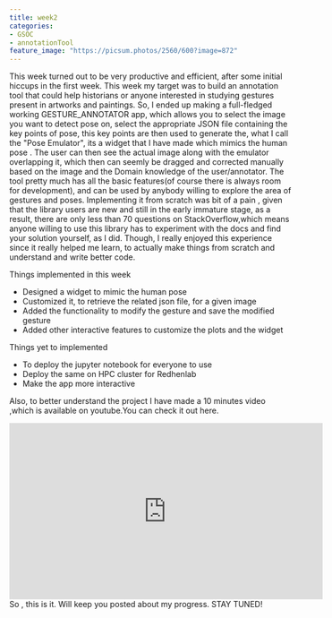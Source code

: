 ```yaml
---
title: week2
categories:
- GSOC
- annotationTool
feature_image: "https://picsum.photos/2560/600?image=872"
---
```

This week turned out to be very productive and efficient, after some initial hiccups in the first week. This week my target was to build an annotation tool that could help historians or anyone interested in studying gestures present in artworks and paintings. So, I ended up making a full-fledged working GESTURE_ANNOTATOR app, which allows you to select the image you want to detect pose on, select the appropriate JSON file containing the key points of pose, this key points are then used to generate the, what I call the "Pose Emulator", its a widget that I have made which mimics the human pose . The user can then see the actual image along with the emulator overlapping it, which then can seemly be dragged and corrected manually based on the image and the Domain knowledge of the user/annotator.
The tool pretty much has all the basic features(of course there is always room for development), and can be used by anybody willing to explore the area of gestures and poses.
Implementing it from scratch was bit of a pain , given that the library users are new and still in the early immature stage, as  a result, there  are only less than 70 questions  on StackOverflow,which means anyone willing  to use this library has to experiment with the docs and find your solution yourself, as I did. Though, I really enjoyed this experience since it really helped me learn, to actually make things from scratch and understand and write better code.


<p>Things  implemented in this week</p>
<ul>
    <li>Designed a widget to mimic the human pose</li>
    <li>Customized it, to retrieve the related json file, for a given image</li>
    <li>Added the functionality to modify the gesture and save the modified gesture </li>
    <li>Added other interactive features to customize the plots and the widget</li>
</ul>

<p>Things yet to implemented </p>
<ul>
<li>To deploy the jupyter notebook for everyone to use</li>
<li>Deploy the same on HPC cluster for Redhenlab</li>
<li>Make the app more interactive </li>


</ul>

Also, to better understand the project I have made a 10 minutes video ,which is available on youtube.You can check it out here.
<iframe width="560" height="315" src="https://www.youtube.com/embed/ON_xI1mweUY" frameborder="0" allow="accelerometer; autoplay; encrypted-media; gyroscope; picture-in-picture" allowfullscreen></iframe>
So , this is it. Will keep you posted about my progress. STAY TUNED!
 
